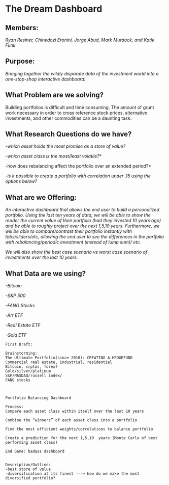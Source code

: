 # The Dream Dashboard

## Members:

*Ryan Resiner, Chinedozi Eronini, Jorge Abud, Mark Murdock, and Katie Funk*

## Purpose: 

*Bringing together the wildly disparate data of the investment world into a one-stop-shop interactive dashboard!*

## What Problem are we solving?

Building portfolios is difficult and time consuming. The amount of grunt work necessary in order to cross reference stock prices, alternative investments, and other commodities can be a daunting task. 

## What Research Questions do we have?

*-which asset holds the most promise as a store of value?*

*-which asset class is the most/least volatile?**

-how does rebalancing affect the portfolio over an extended period?*

*-is it possible to create a portfolio with correlation under .15 using the options below?*

## What are we Offering: 

*An interactive dashboard that allows the end user to build a personalized portfolio. Using the last ten years of data, we will be able to show the reader the current value of their portfolio (had they invested 10 years ago) and be able to roughly project over the next 1,5,10 years. Furthermore, we will be able to compare/contrast their portfolio instantly with tabs/sliders/etc, allowing the end user to see the differences in the portfolio with rebalancing/periodic investment (instead of lump sum)/ etc.*

*We will also show the best case scenario vs worst case scenario of investments over the last 10 years.*

## What Data are we using?

*-Bitcoin*

*-S&P 500*

*-FANG Stocks*

*-Art ETF*

*-Real Estate ETF*

*-Gold ETF*






```
First Draft:

Brainstorming:
The Ultimate Portfolio(since 2010): CREATING A HEDGEFUND
Commercial real estate, industrial, residential
Bitcoin, crptos, forex?
Gold/silver/platinum
S&P/NASDAQ/russell index/
FANG stocks



Portfolio Balancing Dashboard

Process: 
Compare each asset class within itself over the last 10 years

Combine the “winners” of each asset class into a portfolio

Find the most efficient weights/correlations to balance portfolio

Create a prediction for the next 1,5,10  years (Monte Carlo of best performing asset class)

End Game: badass dashboard


Description/Outline:
-best store of value
-diversification at its finest ---> how do we make the most diversified portfolio?

